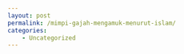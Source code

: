 ```yaml
---
layout: post
permalink: /mimpi-gajah-mengamuk-menurut-islam/
categories:
    - Uncategorized
---
```


